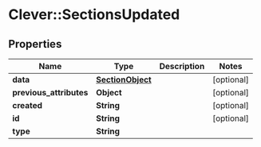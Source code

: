 # Clever::SectionsUpdated

## Properties
Name | Type | Description | Notes
------------ | ------------- | ------------- | -------------
**data** | [**SectionObject**](SectionObject.md) |  | [optional] 
**previous_attributes** | **Object** |  | [optional] 
**created** | **String** |  | [optional] 
**id** | **String** |  | [optional] 
**type** | **String** |  | 

